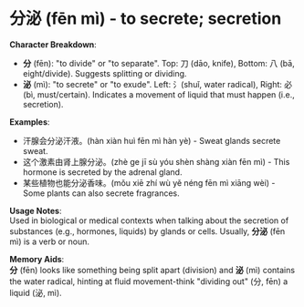 # **分泌 (fēn mì) - to secrete; secretion**

**Character Breakdown**:  
- **分** (fēn): "to divide" or "to separate". Top: 刀 (dāo, knife), Bottom: 八 (bā, eight/divide). Suggests splitting or dividing.  
- **泌** (mì): "to secrete" or "to exude". Left: 氵(shuǐ, water radical), Right: 必 (bì, must/certain). Indicates a movement of liquid that must happen (i.e., secretion).

**Examples**:  
- 汗腺会分泌汗液。(hàn xiàn huì fēn mì hàn yè) - Sweat glands secrete sweat.  
- 这个激素由肾上腺分泌。(zhè ge jī sù yóu shèn shàng xiàn fēn mì) - This hormone is secreted by the adrenal gland.  
- 某些植物也能分泌香味。(mǒu xiē zhí wù yě néng fēn mì xiāng wèi) - Some plants can also secrete fragrances.

**Usage Notes**:  
Used in biological or medical contexts when talking about the secretion of substances (e.g., hormones, liquids) by glands or cells. Usually, **分泌** (fēn mì) is a verb or noun.

**Memory Aids**:  
**分** (fēn) looks like something being split apart (division) and **泌** (mì) contains the water radical, hinting at fluid movement-think "dividing out" (分, fēn) a liquid (泌, mì).